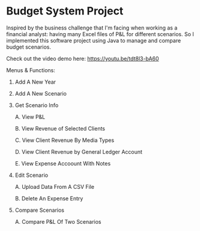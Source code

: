 # Budget System Project

Inspired by the business challenge that I'm facing when working as a financial analyst: having many Excel files of P&L for different scenarios. So I implemented this software project using Java to manage and compare budget scenarios.

Check out the video demo here: https://youtu.be/tdt8l3-bA60

Menus & Functions:
1. Add A New Year	
2. Add A New Scenario	
3. Get Scenario Info	

	A. View P&L
	
	B. View Revenue of Selected Clients
	
	C. View Client Revenue By Media Types
	
	D. View Client Revenue by General Ledger Account
	
	E. View Expense Accoount With Notes
	
4. Edit Scenario	

	A. Upload Data From A CSV File
	
	B. Delete An Expense Entry
	
5. Compare Scenarios	

	A. Compare P&L Of Two Scenarios

